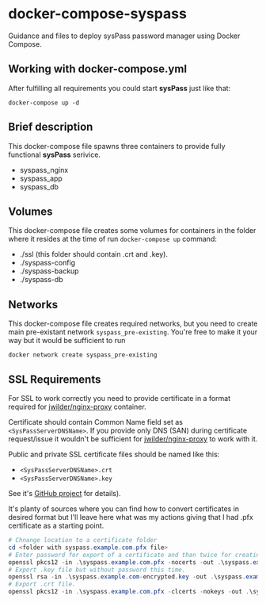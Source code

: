 # docker-compose-syspass
Guidance and files to deploy sysPass password manager using Docker Compose.

## Working with docker-compose.yml 
Аfter fulfilling all requirements you could start **sysPass** just like that:
```
docker-compose up -d
```

## Brief description
This docker-compose file spawns three containers to provide fully functional **sysPass** serivice.
- syspass_nginx
- syspass_app
- syspass_db



## Volumes
This docker-compose file creates some volumes for containers in the folder where it resides at the time of run `docker-compose up` command:
- ./ssl (this folder should contain .crt and .key).
- ./syspass-config
- ./syspass-backup
- ./syspass-db

## Networks
This docker-compose file creates required networks, but you need to create main pre-existant network `syspass_pre-existing`.
You're free to make it your way but it would be sufficient to run 
```shell
docker network create syspass_pre-existing
```

## SSL Requirements
For SSL to work correctly you need to provide certificate in a format required for [jwilder/nginx-proxy](https://hub.docker.com/r/jwilder/nginx-proxy) container. 

Certificate should contain Common Name field set as `<SysPassServerDNSName>`. If you provide only DNS (SAN) during certificate request/issue it wouldn't be sufficient for [jwilder/nginx-proxy](https://hub.docker.com/r/jwilder/nginx-proxy) to work with it.

Public and private SSL certificate files should be named like this:
- `<SysPassServerDNSName>.crt` 
- `<SysPassServerDNSName>.key`

See it's [GitHub project](https://github.com/nginx-proxy/nginx-proxy) for details).

It's planty of sources where you can find how to convert certificates in desired format but I'll leave here what was my actions giving that I had .pfx certificate as a starting point.
```Powershell
# Chnange location to a certificate folder
cd <folder with syspass.example.com.pfx file>
# Enter password for export of a certificate and than twice for creating encrypted .key file.
openssl pkcs12 -in .\syspass.example.com.pfx -nocerts -out .\syspass.example.com-encrypted.key
# Export .key file but without password this time.
openssl rsa -in .\syspass.example.com-encrypted.key -out .\syspass.example.com.key
# Export .crt file.
openssl pkcs12 -in .\syspass.example.com.pfx -clcerts -nokeys -out .\syspass.example.com.crt
```